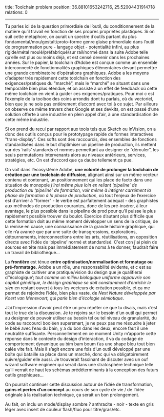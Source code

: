 title: Toolchain problem
position: 36.88101653242716, 25.52004431914718
relations: 0

---



















Tu parles ici de la question primordiale de l’outil, du conditionnement de la matière qu’il travail en fonction de ses propres propriétés plastiques. Si on suit cette métaphore, on aurait un spectre d’outils partant du plus fondamental/mou/gestalt/proto-forme genre glaise primordiale dans l’outil de programmation pure - langage objet - potentialité infini, au plus rigide/métal moulé/préfabriqué/sur rail/normé dans la suite Adobe telle qu’elle est plus ou moins déjà, et est censé devenir dans les prochaines années. Sur le papier, la toolchain d’Adobe est conçue comme un ensemble interconnecté de fonctionnalités graphiques élémentaires devant permettre une grande combinatoire d’opérations graphiques. Adobe a les moyens d’adapter très rapidement cette toolchain en fonction des exigences/pratiques du "marché", mais le “marché” se situant dans une temporalité bien plus étendue, et on assiste à un effet de feedback où cette même toolchain en vient à guider ces exigences/pratiques. Pour moi c est l’exemple de la toolbox des coins arrondis dont tu parlais, où du vectoriel, bien que je ne sois pas entièrement d’accord avec toi à ce sujet. Par ailleurs on observe ce même travers chez Google et ses devkits, on est passé d’une solution offerte à une industrie en plein appel d’air, à une standardisation de cette même industrie.

Si on prend du recul par rapport aux tools tels que Sketch ou InVision, on a donc des outils conçus pour le prototypage rapide de formes interactives "trans-display". Ces softs sont des raccourcis, des ensembles de fonctions standardisées dans le but d’optimiser un pipeline de production, ils mettent sur des ‘rails’ standards et normes permettant au designer de “dérouler”, les seuls permutations intervenants alors au niveaux antérieurs, services, stratégies, etc. On est d’accord que ça daube tellement ça pue.

On voit dans l’écosystème Adobe, **une volonté de prolonger la toolchain de création par une toolchain de diffusion**, alignant ainsi sur un même vecteur contenu et contenant, un positionnement qui les place de facto dans une situation de monopole
*j’irai même plus loin en reliant ‘pipeline’ de production au ‘pipeline’ de formation, voir même à intégrer carrément la phase de formation à la phase de production*, où tout l’enjeux de l’exercice est d’arriver à "former" - le verbe est parfaitement adéquat - des graphistes aux méthodes de production courantes, donc de les pré-insérer, à leur avantage, le plus possible dans le pipeline de prod pour qu’il puisse le plus rapidement possible trouver du boulot. Exercice d’autant plus difficile que cette formation doit au même moment développer un sens de la critique, de la remise en cause, une connaissance de la grande histoire graphique, qui elle n’a avancé que par une suite de transgressions, explorations, détournements, interconnections entre les arts, réutilisations, en opposition directe avec l’idée de ‘pipeline’ normé et standardisé.
C'est con j'ai plein de sources en tête mais pas immédiatement de noms à te donner, faudrait faire un travail de bibliothèque…

La **frontière** est ténue **entre optimisation/normalisation et formatage ou pré-formatage**. Adobe a un rôle, une responsabilité évidente, et c est au graphiste de cultiver une pratique/vision du design que je qualifierai d’’écologique’; *tout comme un milieu biologique uniforme appauvrie son capital génétique, le design graphique se doit constamment d’enrichir le sien* en restant ouvert à tous les vecteurs de création possible, et ça me permet de rejoindre l’idée, bien plus vaste, de *Next Nature développée par Koert van Mensvoort, qui parle bien d’écologie sémiotique*.

J’ai l’impression d’avoir peut être un peu répéter ce que tu disais, mais c’est tout le truc de la discussion. Je te rejoins sur le besoin d’un outil qui permet au designer de pouvoir utiliser au besoin tel ou tel niveau de granularité, du code au raccourci booléen supersmart, je ne peux pas me résoudre à jeter le bébé avec l’eau du bain, y a du bon dans les deux, encore faut il une neutralité suffisante. Personnellement en ce moment Unity m’apporte cette réponse dans le contexte du design d’interaction, il va du codage de comportement dynamique au bim bam boum t’as une shape bleu tout bien calée vite fait. Mais il s’agit encore une fois d’un outil développé par une boîte qui bataille sa place dans un marché, donc qui va obligatoirement suivre/guider elle aussi. Je trouverait fascinant de discuter avec un ouf wizard software engineer qui serait dans une stratosphère technique telle qu’il verrait de haut les schémas prédéterminants à la conception des futurs outils graphiques...

On pourrait continuer cette discussion autour de l’idée de transformation, **gains et pertes d’un concept** au cours de son cycle de vie / de l’idée originale à la réalisation technique, ça serait un bon prolongement.

Au fait, on inclu un mode/display sombre ?
anthracite - noir - texte en gris léger avec insert de couleur flash/fluo pour titre/gras/etc.

